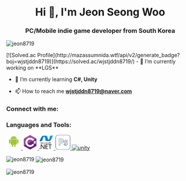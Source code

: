 

<h1 align="center">Hi 👋, I'm Jeon Seong Woo</h1>
<h3 align="center">PC/Mobile indie game developer from South Korea</h3>

<p align="left"> <img src="https://komarev.com/ghpvc/?username=jeon8719&label=Profile%20views&color=0e75b6&style=flat" alt="jeon8719" /> </p>
<p>[![Solved.ac Profile](http://mazassumnida.wtf/api/v2/generate_badge?boj=wjstjddn8719)](https://solved.ac/wjstjddn8719/)
- 🔭 I’m currently working on **LGS**

- 🌱 I’m currently learning **C#, Unity**

- 📫 How to reach me **wjstjddn8719@naver.com**

<h3 align="left">Connect with me:</h3>
<p align="left">
</p>

<h3 align="left">Languages and Tools:</h3>
<p align="left"> <a href="https://developer.android.com" target="_blank" rel="noreferrer"> <img src="https://raw.githubusercontent.com/devicons/devicon/master/icons/android/android-original-wordmark.svg" alt="android" width="40" height="40"/> </a> <a href="https://www.w3schools.com/cs/" target="_blank" rel="noreferrer"> <img src="https://raw.githubusercontent.com/devicons/devicon/master/icons/csharp/csharp-original.svg" alt="csharp" width="40" height="40"/> </a> <a href="https://dotnet.microsoft.com/" target="_blank" rel="noreferrer"> <img src="https://raw.githubusercontent.com/devicons/devicon/master/icons/dot-net/dot-net-original-wordmark.svg" alt="dotnet" width="40" height="40"/> </a> <a href="https://www.photoshop.com/en" target="_blank" rel="noreferrer"> <img src="https://raw.githubusercontent.com/devicons/devicon/master/icons/photoshop/photoshop-line.svg" alt="photoshop" width="40" height="40"/> </a> <a href="https://unity.com/" target="_blank" rel="noreferrer"> <img src="https://www.vectorlogo.zone/logos/unity3d/unity3d-icon.svg" alt="unity" width="40" height="40"/> </a> </p>

<p><img align="left" src="https://github-readme-stats.vercel.app/api/top-langs?username=jeon8719&show_icons=true&locale=en&layout=compact" alt="jeon8719" /></p>

<p>&nbsp;<img align="center" src="https://github-readme-stats.vercel.app/api?username=jeon8719&show_icons=true&locale=en" alt="jeon8719" /></p>

<p><img align="center" src="https://github-readme-streak-stats.herokuapp.com/?user=jeon8719&" alt="jeon8719" /></p>

